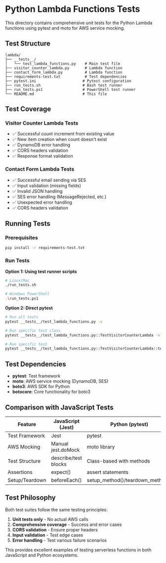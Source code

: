 # Python Lambda Functions Tests

This directory contains comprehensive unit tests for the Python Lambda functions using pytest and moto for AWS service mocking.

## Test Structure

```
lambda/
├── __tests__/
│   └── test_lambda_functions.py    # Main test file
├── visitor_counter_lambda.py       # Lambda function
├── contact_form_lambda.py          # Lambda function
├── requirements-test.txt           # Test dependencies
├── pytest.ini                     # Pytest configuration
├── run_tests.sh                   # Bash test runner
├── run_tests.ps1                  # PowerShell test runner
└── README.md                      # This file
```

## Test Coverage

### Visitor Counter Lambda Tests
- ✅ Successful count increment from existing value
- ✅ New item creation when count doesn't exist
- ✅ DynamoDB error handling
- ✅ CORS headers validation
- ✅ Response format validation

### Contact Form Lambda Tests
- ✅ Successful email sending via SES
- ✅ Input validation (missing fields)
- ✅ Invalid JSON handling
- ✅ SES error handling (MessageRejected, etc.)
- ✅ Unexpected error handling
- ✅ CORS headers validation

## Running Tests

### Prerequisites
```bash
pip install -r requirements-test.txt
```

### Run Tests

**Option 1: Using test runner scripts**
```bash
# Linux/Mac
./run_tests.sh

# Windows PowerShell
.\run_tests.ps1
```

**Option 2: Direct pytest**
```bash
# Run all tests
pytest __tests__/test_lambda_functions.py -v

# Run specific test class
pytest __tests__/test_lambda_functions.py::TestVisitorCounterLambda -v

# Run specific test
pytest __tests__/test_lambda_functions.py::TestVisitorCounterLambda::test_increments_count_and_returns_200_with_new_count -v
```

## Test Dependencies

- **pytest**: Test framework
- **moto**: AWS service mocking (DynamoDB, SES)
- **boto3**: AWS SDK for Python
- **botocore**: Core functionality for boto3

## Comparison with JavaScript Tests

| Feature | JavaScript (Jest) | Python (pytest) |
|---------|------------------|------------------|
| Test Framework | Jest | pytest |
| AWS Mocking | Manual jest.doMock | moto library |
| Test Structure | describe/test blocks | Class-based with methods |
| Assertions | expect() | assert statements |
| Setup/Teardown | beforeEach() | setup_method()/teardown_method() |

## Test Philosophy

Both test suites follow the same testing principles:
1. **Unit tests only** - No actual AWS calls
2. **Comprehensive coverage** - Success and error cases
3. **CORS validation** - Ensure proper headers
4. **Input validation** - Test edge cases
5. **Error handling** - Test various failure scenarios

This provides excellent examples of testing serverless functions in both JavaScript and Python ecosystems.